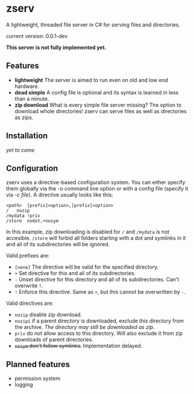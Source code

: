 zserv
=====

A lightweight, threaded file server in C# for serving files and directories.

current version: 0.0.1-dev 

**This server is not fully implemented yet.**

Features
---

- **lightweight** The server is aimed to run even on old and low end hardware.
- **dead simple** A config file is optional and its syntax is learned in less than a minute.
- **zip download** What is every simple file server missing? The option to download whole directories! zserv can serve files as well as directories as zips.

Installation
---

_yet to come_

Configuration
---

zserv uses a directive-based configuration system. You can either specify them globally via the _-o_ command line option or with a config file (specify it via _-c file_). A directive usually looks like this:

```
<path>	[prefix]<option>,[prefix]<option>
/	nozip
/mydata	!priv
/store	nodot,+nosym
```

In this example, zip downloading is disabled for ``/`` and ``/mydata`` is not accesible. ``/store`` will forbid all folders starting with a dot and symlinks in it and all of its subdirectories will be ignored.

Valid prefixes are:
- ``[none]`` The directive will be valid for the specified directory.
- ``+`` Set directive for this and all of its subdirectories.
- ``-`` Unset directive for this directory and all of its subdirectories. Can't overwrite ``!``.
- ``!`` Enforce this directive. Same as ``+``, but this cannot be overwritten by ``-``. 

Valid directives are:
- ``nozip`` disable zip download.
- ``nozipi`` if a parent directory is downloaded, exclude this directory from the archive. _The directory may still be downloaded as zip._
- ``priv`` do not allow access to this directory. Will also exclude it from zip downloads of parent directories.
- ~~``nosym`` don't follow symlinks.~~ Implementation delayed.

Planned features
---
- permission system
- logging 

